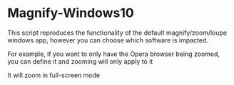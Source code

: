 # Magnify-Windows10
This script reproduces the functionality of the default magnify/zoom/loupe windows app, however you can choose which software is impacted. 

For example, if you want to only have the Opera browser being zoomed, you can define it and zooming will only apply to it

It will zoom in full-screen mode
